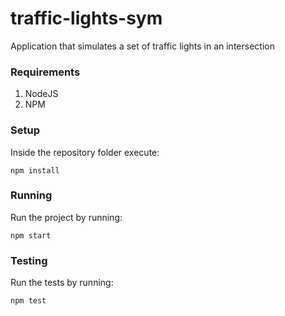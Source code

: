 # traffic-lights-sym
Application that simulates a set of traffic lights in an intersection

### Requirements ###
1. NodeJS
2. NPM

### Setup ###
Inside the repository folder execute:
```
npm install
```

### Running ###
Run the project by running:
```
npm start
```

### Testing ###
Run the tests by running:
```
npm test
```